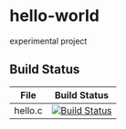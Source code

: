 # hello-world
experimental project

## Build  Status

File|Build Status
---|---
hello.c|[![Build Status](https://travis-ci.com/XXYiFei/hello-world.svg?branch=master)](https://travis-ci.com/XXYiFei/hello-world)
